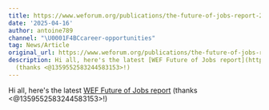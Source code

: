 ```yaml
---
title: https://www.weforum.org/publications/the-future-of-jobs-report-2025/digest/)
date: '2025-04-16'
author: antoine789
channel: "\U0001F4BCcareer-opportunities"
tag: News/Article
original_url: https://www.weforum.org/publications/the-future-of-jobs-report-2025/digest/)
description: Hi all, here's the latest [WEF Future of Jobs report](https://www.weforum.org/publications/the-future-of-jobs-report-2025/digest/)
  (thanks <@1359552583244583153>!)
---
```


Hi all, here's the latest [WEF Future of Jobs report](https://www.weforum.org/publications/the-future-of-jobs-report-2025/digest/) (thanks <@1359552583244583153>!)
